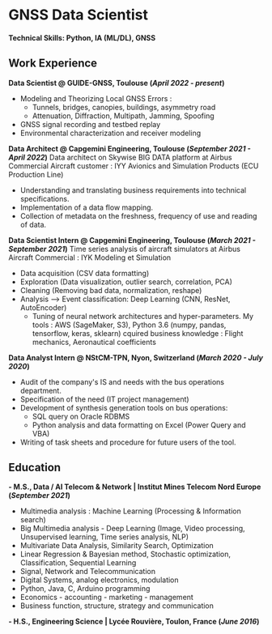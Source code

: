 # GNSS Data Scientist

#### Technical Skills: Python, IA (ML/DL), GNSS 

## Work Experience
**Data Scientist @ GUIDE-GNSS, Toulouse (_April 2022 - present_)**
- Modeling and Theorizing Local GNSS Errors :
    - Tunnels, bridges, canopies, buildings, asymmetry road
    - Attenuation, Diffraction, Multipath, Jamming, Spoofing 
- GNSS signal recording and testbed replay 
- Environmental characterization and receiver modeling

**Data Architect @ Capgemini Engineering, Toulouse (_September 2021 - April 2022_)**
Data architect on Skywise BIG DATA platform at Airbus Commercial Aircraft customer : IYY Avionics and Simulation Products (ECU Production Line) 
- Understanding and translating business requirements into technical specifications. 
- Implementation of a data flow mapping. 
- Collection of metadata on the freshness, frequency of use and reading of data.

**Data Scientist Intern @ Capgemini Engineering, Toulouse (_March 2021 - September 2021_)**
Time series analysis of aircraft simulators at Airbus Aircraft Commercial : IYK Modeling et Simulation 
- Data acquisition (CSV data formatting) 
- Exploration (Data visualization, outlier search, correlation, PCA) 
- Cleaning (Removing bad data, normalization, reshape) 
- Analysis --> Event classification: Deep Learning (CNN, ResNet, AutoEncoder) 
    - Tuning of neural network architectures and hyper-parameters. 
My tools : AWS (SageMaker, S3), Python 3.6 (numpy, pandas, tensorflow, keras, sklearn) 
cquired business knowledge : Flight mechanics, Aeronautical coefficients

**Data Analyst Intern @ NStCM-TPN, Nyon, Switzerland (_March 2020 - July 2020_)**
- Audit of the company's IS and needs with the bus operations department. 
- Specification of the need (IT project management) 
- Development of synthesis generation tools on bus operations: 
    - SQL query on Oracle RDBMS 
    - Python analysis and data formatting on Excel (Power Query and VBA) 
- Writing of task sheets and procedure for future users of the tool.

## Education							       		
**- M.S., Data / AI Telecom & Network | Institut Mines Telecom Nord Europe (_September 2021_)**
- Multimedia analysis : Machine Learning (Processing & Information search)
- Big Multimedia analysis - Deep Learning (Image, Video processing, Unsupervised learning, Time series analysis, NLP)
- Multivariate Data Analysis, Similarity Search, Optimization
- Linear Regression & Bayesian method, Stochastic optimization, Classification, Sequential Learning
- Signal, Network and Telecommunication
- Digital Systems, analog electronics, modulation
- Python, Java, C, Arduino programming
- Economics - accounting - marketing - management 
- Business function, structure, strategy and communication

**- H.S., Engineering Science | Lycée Rouvière, Toulon, France (_June 2016_)**
